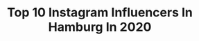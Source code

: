 ---
title: Top 10 Instagram Influencers In Hamburg In 2020
description: >-
  Find top Instagram influencers in Hamburg in 2020. Most popular hashtags: #hamburg #franziskaelea #fashionblogger #anajohnson.
platform: Instagram
profiles:
  - username: "hamburg"
    fullname: >-
      Hamburg ⚓️
    location: "Germany"
    followers: 81280
    engagement: 596
    commentsToLikes: 0.007835
    avatar: "https://scontent-lht6-1.cdninstagram.com/v/t51.2885-19/s320x320/90479974_881643415616923_8730972972879183872_n.jpg?_nc_ht=scontent-lht6-1.cdninstagram.com&_nc_ohc=Ql-d6ZW_mYQAX_MQ-IE&oh=a0a09e21dc1fbb12d4d4c46230dfb1f9&oe=5EB45962"
    verified: false
    hashtags: "#hafencity, #landungsbr, #steinwerder, #neorenaissance"
  - username: "rebekahwingofficial"
    fullname: >-
      Rebekah Wing - Youtuber💕
    location: "Germany"
    followers: 962556
    engagement: 642
    commentsToLikes: 0.053589
    avatar: "https://scontent-ssn1-1.cdninstagram.com/v/t51.2885-19/s320x320/61821083_354608881916371_257404459565449216_n.jpg?_nc_ht=scontent-ssn1-1.cdninstagram.com&_nc_ohc=yV8qPlxzNB4AX8HqQkY&oh=199dc752353e767b76537eca991a6e58&oe=5EA6F66E"
    verified: false
    hashtags: "#ballons, #colors, #colorful, #christmas"
  - username: "classyblanc"
    fullname: >-
      𝐋𝐀𝐑𝐀 𝐄𝐌𝐈𝐋𝐈𝐀
    location: "Germany"
    followers: 26030
    engagement: 1042
    commentsToLikes: 0.114585
    avatar: "https://scontent-gmp1-1.cdninstagram.com/v/t51.2885-19/s320x320/84029259_514893249168145_8997118571360288768_n.jpg?_nc_ht=scontent-gmp1-1.cdninstagram.com&_nc_ohc=1IbilQ0riSQAX8LCt0A&oh=902ba2d4293fd345b6cee80358116d9e&oe=5E8EA85A"
    verified: false
    hashtags: "#nakdfashion, #nakdcode, #throwback, #powercommunity"
  - username: "luderchris"
    fullname: >-
      luderchris
    location: "Germany"
    followers: 44030
    engagement: 1397
    commentsToLikes: 0.071842
    avatar: "https://scontent-arn2-1.cdninstagram.com/v/t51.2885-19/s320x320/19379514_1756997197645576_7846133804946161664_a.jpg?_nc_ht=scontent-arn2-1.cdninstagram.com&_nc_ohc=sgaYwKmxnfQAX8grOrH&oh=9590a1b0c477406dca671c48e104859e&oe=5EB8D094"
    verified: false
    hashtags: "#danke, #funkopop, #blogger4charity, #gemeinsamstarknachtokio"
  - username: "cindyjane"
    fullname: >-
      CINDY JANE
    location: "Germany"
    followers: 27544
    engagement: 900
    commentsToLikes: 0.095196
    avatar: "https://scontent-ams4-1.cdninstagram.com/v/t51.2885-19/s320x320/91800648_1069829530067000_6335633655649533952_n.jpg?_nc_ht=scontent-ams4-1.cdninstagram.com&_nc_ohc=0KlZFuWMLzgAX8fF1bm&oh=93005f89d2b65700da113e803cf41e7e&oe=5EB9F875"
    verified: false
    hashtags: "#newvideo, #ausfetten, #breakfasttime, #saturday"
  - username: "inesdailylove"
    fullname: >-
      FASHION | INSPO | BEAUTY
    location: "Germany"
    followers: 12328
    engagement: 1477
    commentsToLikes: 0.408235
    avatar: "https://scontent-lhr8-1.cdninstagram.com/v/t51.2885-19/s320x320/92572028_674872599934495_3297876769784201216_n.jpg?_nc_ht=scontent-lhr8-1.cdninstagram.com&_nc_ohc=UoSJgUQocTIAX_CKo76&oh=08e9c239c6ff1494b236c3d67960203f&oe=5EBBAC0E"
    verified: false
    hashtags: "#annaix, #carodaur, #ciaowinterhallofr, #aldibox"
  - username: "miri.grth"
    fullname: >-
      𝐌𝐢𝐫𝐢
    location: "Germany"
    followers: 8439
    engagement: 1775
    commentsToLikes: 0.191188
    avatar: "https://scontent-ams4-1.cdninstagram.com/v/t51.2885-19/s320x320/73039939_903550396675835_5517628396500156416_n.jpg?_nc_ht=scontent-ams4-1.cdninstagram.com&_nc_ohc=1ZTcM_yKnBgAX8I2UQ2&oh=57dfbeee035be414b8e5089adbd73fb2&oe=5EB79153"
    verified: false
    hashtags: "#vitamind, #fitfamgermany, #rulies, #discoverunder10k"
  - username: "marie_kroon"
    fullname: >-
      fitness | food | fashion✨
    location: "Germany"
    followers: 4091
    engagement: 3201
    commentsToLikes: 0.206087
    avatar: "https://scontent-ssn1-1.cdninstagram.com/v/t51.2885-19/s320x320/87783077_128859141892996_124401928137342976_n.jpg?_nc_ht=scontent-ssn1-1.cdninstagram.com&_nc_ohc=vE1LzKyZ1egAX-nHkTT&oh=cbece72465f642faddba5d8d13da8dc4&oe=5EA069E1"
    verified: false
    hashtags: "#blogger, #fitnessgirl, #carmushkapresets, #fashionblogger"
  - username: "diese.marleen"
    fullname: >-
      marleen :(:
    location: "Germany"
    followers: 127013
    engagement: 1369
    commentsToLikes: 0.136571
    avatar: "https://scontent-lhr8-1.cdninstagram.com/v/t51.2885-19/s320x320/91768094_3965134576862493_6826884146585927680_n.jpg?_nc_ht=scontent-lhr8-1.cdninstagram.com&_nc_ohc=Rb-4JRGTvRsAX_wtjZQ&oh=fae575383a7d43dc98a6f7184e1f1354&oe=5EB99581"
    verified: false
    hashtags: "#warm, #langeweile, #musically, #keineahnungwasichaufdenbildernmache"
  - username: "lucycatofficial"
    fullname: >-
      Lucy Cat
    location: "Germany"
    followers: 1083088
    engagement: 695
    commentsToLikes: 0.215945
    avatar: "https://scontent-ams4-1.cdninstagram.com/v/t51.2885-19/s320x320/53813366_294963084513105_1375593779125288960_n.jpg?_nc_ht=scontent-ams4-1.cdninstagram.com&_nc_ohc=v4aHHStlRZsAX-Uhp-e&oh=46b897b600da14dc74ba0b9e60bbcbd0&oe=5EB94863"
    verified: true
    hashtags: "#highheels, #xmas, #girlscars, #lcvx"
---